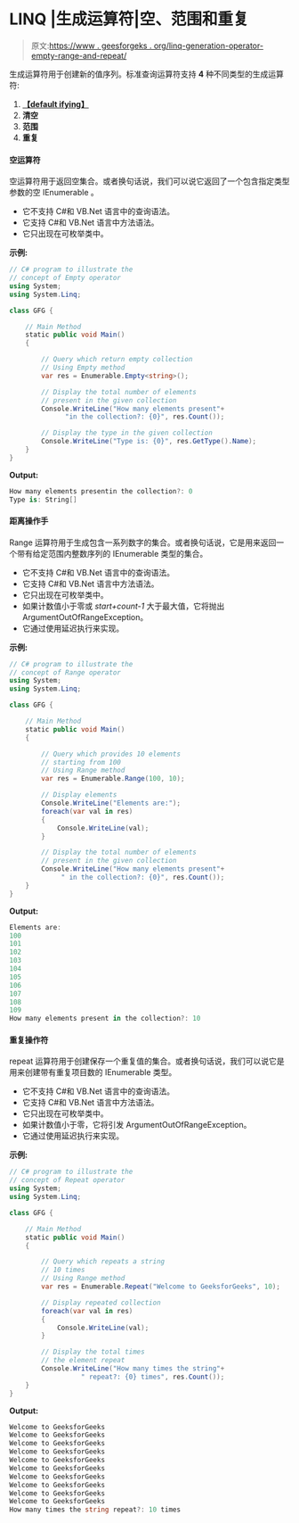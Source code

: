 # LINQ |生成运算符|空、范围和重复

> 原文:[https://www . geesforgeks . org/linq-generation-operator-empty-range-and-repeat/](https://www.geeksforgeeks.org/linq-generation-operator-empty-range-and-repeat/)

生成运算符用于创建新的值序列。标准查询运算符支持 **4** 种不同类型的生成运算符:

1.  **[【default ifying】](https://www.geeksforgeeks.org/linq-generation-operator-defaultifempty/)**
2.  **清空**
3.  **范围**
4.  **重复**

#### 空运算符

空运算符用于返回空集合。或者换句话说，我们可以说它返回了一个包含指定类型参数的空 IEnumerable <t>。</t>

*   它不支持 C#和 VB.Net 语言中的查询语法。
*   它支持 C#和 VB.Net 语言中方法语法。
*   它只出现在可枚举类中。

**示例:**

```cs
// C# program to illustrate the
// concept of Empty operator
using System;
using System.Linq;

class GFG {

    // Main Method
    static public void Main()
    {

        // Query which return empty collection
        // Using Empty method
        var res = Enumerable.Empty<string>();

        // Display the total number of elements
        // present in the given collection
        Console.WriteLine("How many elements present"+
              "in the collection?: {0}", res.Count());

        // Display the type in the given collection
        Console.WriteLine("Type is: {0}", res.GetType().Name);
    }
}
```

**Output:**

```cs
How many elements presentin the collection?: 0
Type is: String[]

```

#### 距离操作手

Range 运算符用于生成包含一系列数字的集合。或者换句话说，它是用来返回一个带有给定范围内整数序列的 IEnumerable <t>类型的集合。</t>

*   它不支持 C#和 VB.Net 语言中的查询语法。
*   它支持 C#和 VB.Net 语言中方法语法。
*   它只出现在可枚举类中。
*   如果计数值小于零或 *start+count-1* 大于最大值，它将抛出 ArgumentOutOfRangeException。
*   它通过使用延迟执行来实现。

**示例:**

```cs
// C# program to illustrate the
// concept of Range operator
using System;
using System.Linq;

class GFG {

    // Main Method
    static public void Main()
    {

        // Query which provides 10 elements
        // starting from 100
        // Using Range method
        var res = Enumerable.Range(100, 10);

        // Display elements
        Console.WriteLine("Elements are:");
        foreach(var val in res)
        {
            Console.WriteLine(val);
        }

        // Display the total number of elements
        // present in the given collection
        Console.WriteLine("How many elements present"+
             " in the collection?: {0}", res.Count());
    }
}
```

**Output:**

```cs
Elements are:
100
101
102
103
104
105
106
107
108
109
How many elements present in the collection?: 10

```

#### 重复操作符

repeat 运算符用于创建保存一个重复值的集合。或者换句话说，我们可以说它是用来创建带有重复项目数的 IEnumerable <t>类型。</t>

*   它不支持 C#和 VB.Net 语言中的查询语法。
*   它支持 C#和 VB.Net 语言中方法语法。
*   它只出现在可枚举类中。
*   如果计数值小于零，它将引发 ArgumentOutOfRangeException。
*   它通过使用延迟执行来实现。

**示例:**

```cs
// C# program to illustrate the 
// concept of Repeat operator
using System;
using System.Linq;

class GFG {

    // Main Method
    static public void Main()
    {

        // Query which repeats a string
        // 10 times
        // Using Range method
        var res = Enumerable.Repeat("Welcome to GeeksforGeeks", 10);

        // Display repeated collection
        foreach(var val in res)
        {
            Console.WriteLine(val);
        }

        // Display the total times 
        // the element repeat
        Console.WriteLine("How many times the string"+
                  " repeat?: {0} times", res.Count());
    }
}
```

**Output:**

```cs
Welcome to GeeksforGeeks
Welcome to GeeksforGeeks
Welcome to GeeksforGeeks
Welcome to GeeksforGeeks
Welcome to GeeksforGeeks
Welcome to GeeksforGeeks
Welcome to GeeksforGeeks
Welcome to GeeksforGeeks
Welcome to GeeksforGeeks
Welcome to GeeksforGeeks
How many times the string repeat?: 10 times

```